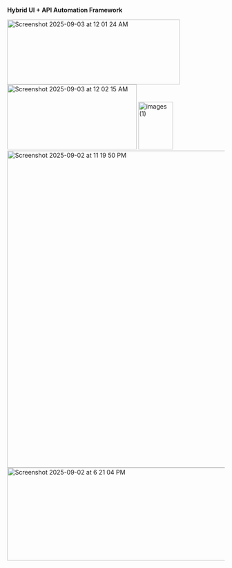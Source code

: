 **Hybrid UI + API Automation Framework**

<img width="400" height="150" alt="Screenshot 2025-09-03 at 12 01 24 AM" src="https://github.com/user-attachments/assets/c42f9988-5829-4025-a952-5bfd667c1486" />
<img width="300" height="150" alt="Screenshot 2025-09-03 at 12 02 15 AM" src="https://github.com/user-attachments/assets/3565b50e-cb92-4a97-bdda-48936e4a3ec8" />
<img width="80" height="110" alt="images (1)" src="https://github.com/user-attachments/assets/e8f5f8be-a5a4-44c3-ba07-9af7e70b018d" />

<img width="669" height="733" alt="Screenshot 2025-09-02 at 11 19 50 PM" src="https://github.com/user-attachments/assets/d58b9a0b-62c2-461c-92e6-fe8d4c452b71" />

<img width="669" height="215" alt="Screenshot 2025-09-02 at 6 21 04 PM" src="https://github.com/user-attachments/assets/1c31518e-ab0b-4aa5-861c-00f2687cb997" />
